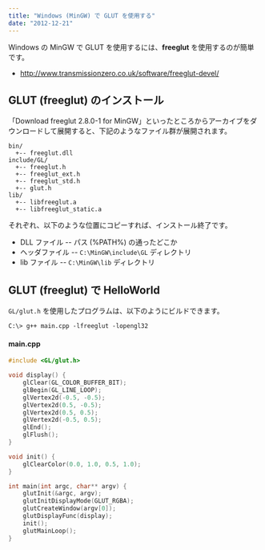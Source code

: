 ```yaml
---
title: "Windows (MinGW) で GLUT を使用する"
date: "2012-12-21"
---
```


Windows の MinGW で GLUT を使用するには、**freeglut** を使用するのが簡単です。

* http://www.transmissionzero.co.uk/software/freeglut-devel/

GLUT (freeglut) のインストール
----

「Download freeglut 2.8.0-1 for MinGW」といったところからアーカイブをダウンロードして展開すると、下記のようなファイル群が展開されます。

```
bin/
  +-- freeglut.dll
include/GL/
  +-- freeglut.h
  +-- freeglut_ext.h
  +-- freeglut_std.h
  +-- glut.h
lib/
  +-- libfreeglut.a
  +-- libfreeglut_static.a
```

それぞれ、以下のような位置にコピーすれば、インストール終了です。

* DLL ファイル -- パス (%PATH%) の通ったどこか
* ヘッダファイル -- `C:\MinGW\include\GL` ディレクトリ
* lib ファイル -- `C:\MinGW\lib` ディレクトリ


GLUT (freeglut) で HelloWorld
----

`GL/glut.h` を使用したプログラムは、以下のようにビルドできます。

```
C:\> g++ main.cpp -lfreeglut -lopengl32
```

#### main.cpp

```cpp
#include <GL/glut.h>

void display() {
    glClear(GL_COLOR_BUFFER_BIT);
    glBegin(GL_LINE_LOOP);
    glVertex2d(-0.5, -0.5);
    glVertex2d(0.5, -0.5);
    glVertex2d(0.5, 0.5);
    glVertex2d(-0.5, 0.5);
    glEnd();
    glFlush();
}

void init() {
    glClearColor(0.0, 1.0, 0.5, 1.0);
}

int main(int argc, char** argv) {
    glutInit(&argc, argv);
    glutInitDisplayMode(GLUT_RGBA);
    glutCreateWindow(argv[0]);
    glutDisplayFunc(display);
    init();
    glutMainLoop();
}
```

